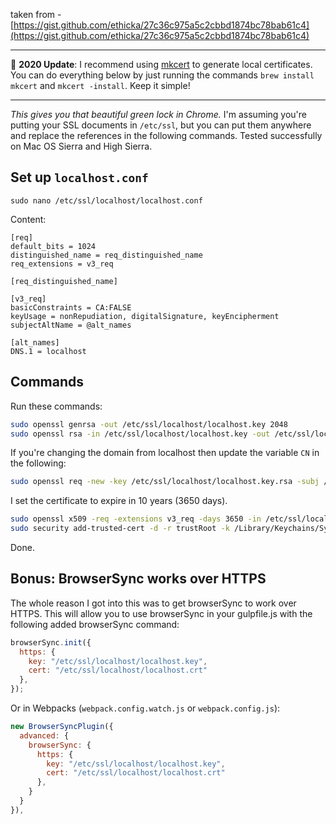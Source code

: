 taken from - [https://gist.github.com/ethicka/27c36c975a5c2cbbd1874bc78bab61c4](https://gist.github.com/ethicka/27c36c975a5c2cbbd1874bc78bab61c4)

---

🚨 __2020 Update__: I recommend using [mkcert](https://mkcert.dev) to generate local certificates. You can do everything below by just running the commands `brew install mkcert` and `mkcert -install`. Keep it simple!

---

*This gives you that beautiful green lock in Chrome.* I'm assuming you're putting your SSL documents in `/etc/ssl`, but you can put them anywhere and replace the references in the following commands. Tested successfully on Mac OS Sierra and High Sierra.

## Set up `localhost.conf`

`sudo nano /etc/ssl/localhost/localhost.conf`

Content:

```
[req]
default_bits = 1024
distinguished_name = req_distinguished_name
req_extensions = v3_req

[req_distinguished_name]

[v3_req]
basicConstraints = CA:FALSE
keyUsage = nonRepudiation, digitalSignature, keyEncipherment
subjectAltName = @alt_names

[alt_names]
DNS.1 = localhost
```

## Commands

Run these commands:
```sh
sudo openssl genrsa -out /etc/ssl/localhost/localhost.key 2048
sudo openssl rsa -in /etc/ssl/localhost/localhost.key -out /etc/ssl/localhost/localhost.key.rsa
```
If you're changing the domain from localhost then update the variable `CN` in the following:
```sh
sudo openssl req -new -key /etc/ssl/localhost/localhost.key.rsa -subj /CN=localhost -out /etc/ssl/localhost/localhost.csr -config /etc/ssl/localhost/localhost.conf
```
I set the certificate to expire in 10 years (3650 days).
```sh
sudo openssl x509 -req -extensions v3_req -days 3650 -in /etc/ssl/localhost/localhost.csr -signkey /etc/ssl/localhost/localhost.key.rsa -out /etc/ssl/localhost/localhost.crt -extfile /etc/ssl/localhost/localhost.conf
sudo security add-trusted-cert -d -r trustRoot -k /Library/Keychains/System.keychain /etc/ssl/localhost/localhost.crt
```

Done.

## Bonus: BrowserSync works over HTTPS

The whole reason I got into this was to get browserSync to work over HTTPS. This will allow you to use browserSync in your gulpfile.js with the following added browserSync command:

```js
browserSync.init({
  https: {
    key: "/etc/ssl/localhost/localhost.key",
    cert: "/etc/ssl/localhost/localhost.crt"
  },
});
```

Or in Webpacks (`webpack.config.watch.js` or `webpack.config.js`):

```js
new BrowserSyncPlugin({
  advanced: {
    browserSync: {
      https: {
        key: "/etc/ssl/localhost/localhost.key",
        cert: "/etc/ssl/localhost/localhost.crt"
      },
    }
  }
}),
```
